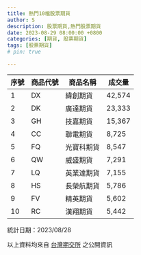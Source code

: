 ```yaml
---
title: 熱門10檔股票期貨
author: S
description: 股票期貨,熱門股票期貨
date: 2023-08-29 08:00:00 +0800
categories: [期貨, 股票期貨]
tags: [股票期貨]
# pin: true

---
```

| 序號 | 商品代號 | 商品名稱  | 成交量     |
|----|------|-------|---------|
| 1  | DX   | 緯創期貨  | 42,574  |
| 2  | DK   | 廣達期貨  | 23,333  |
| 3  | GH   | 技嘉期貨  | 15,367  |
| 4  | CC   | 聯電期貨  | 8,725   |
| 5  | FQ   | 光寶科期貨 | 8,547   |
| 6  | QW   | 威盛期貨  | 7,291   |
| 7  | LQ   | 英業達期貨 | 7,155   |
| 8  | HS   | 長榮航期貨 | 5,786   |
| 9  | FV   | 精英期貨  | 5,602   |
| 10 | RC   | 漢翔期貨  | 5,442   |


統計日期：2023/08/28

以上資料均來自 [台灣期交所](https://www.taifex.com.tw/cht/index) 之公開資訊

<!-- ## 開戶方式

+ 臨櫃開戶(台北市中正區重慶南路一段2號8樓)

+ 線上開戶

+ 預約外開 (立即加 **[Line  ](https://line.me/ti/p/r6s_aDAbYM)**      預約開戶)

## **線上** 開戶資格

+ **未**在本公司開立期貨帳戶，或已有帳戶半年內未交易者。     

+ 限中華民國籍自然人(非本國籍須預約臨櫃開戶)，且年滿**20**歲未超過**70**歲者        
(超過70歲者須至臨櫃辦理開戶  **[立即加LINE預約開戶](https://reurl.cc/GA0AyA)**)

+ 僅具中華民國稅務居民身份 (**[非本國籍請先閱讀](https://line.me/ti/p/r6s_aDAbYM)**)

+ 線上開戶額度為新台幣50萬不須財力證明，最高放寬至新台幣100萬(欲提高須臨櫃補齊印鑑資料)

## **線上** 開戶所需證件

+ 身分證之正面、反面圖檔

+ 第二身份證明文件 (健保卡、駕照、護照、戶口名簿、戶籍謄本) 正面圖檔

+ 網銀或實體存摺圖檔 (**存摺封面簽名及西元年月日**，約定出入金銀行使用)

+ 個人手持身份證及清楚合照,若有約定外幣存摺者需另持外幣存摺合照


## **臨櫃** 所需證件

+ 身分證正本

+ 第二證件正本（健保卡、駕照、護照、戶口名簿、戶籍謄本）擇一

+ 銀行存摺正本（入金可約定3個、出金只可約定1個）

+ 印章（可帶 可不帶）

+ 額度如需超過50萬，請備妥財力證明

    + 入金權益數做申請(最快最方便)      
    
    + 存款證明
        + 存款證明文件三日內最近一筆存款餘額為憑(需付存摺封面及內頁)

    + 不動產 ([不動產交易登錄資訊](http://lvr.land.moi.gov.tw))
        + 權狀影本、登記謄本  
        + 最近其地價稅單、房屋稅單  
    
 -->

